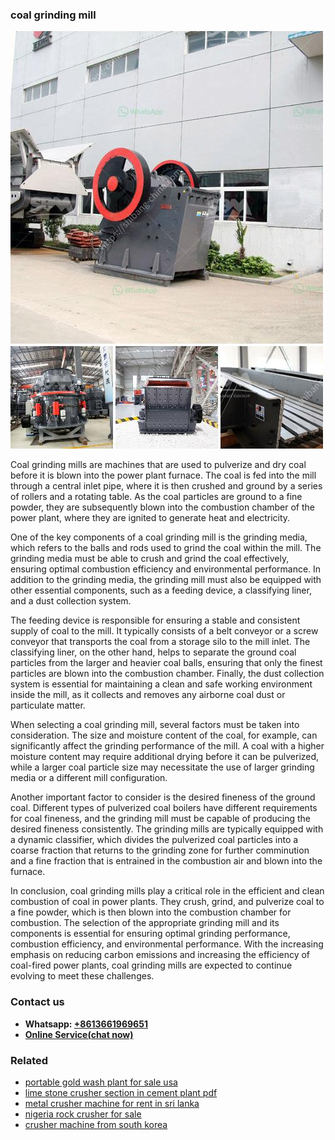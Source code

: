 <h3>coal grinding mill</h3><img src='1704951543.jpg' alt=''><p>Coal grinding mills are machines that are used to pulverize and dry coal before it is blown into the power plant furnace. The coal is fed into the mill through a central inlet pipe, where it is then crushed and ground by a series of rollers and a rotating table. As the coal particles are ground to a fine powder, they are subsequently blown into the combustion chamber of the power plant, where they are ignited to generate heat and electricity.</p><p>One of the key components of a coal grinding mill is the grinding media, which refers to the balls and rods used to grind the coal within the mill. The grinding media must be able to crush and grind the coal effectively, ensuring optimal combustion efficiency and environmental performance. In addition to the grinding media, the grinding mill must also be equipped with other essential components, such as a feeding device, a classifying liner, and a dust collection system.</p><p>The feeding device is responsible for ensuring a stable and consistent supply of coal to the mill. It typically consists of a belt conveyor or a screw conveyor that transports the coal from a storage silo to the mill inlet. The classifying liner, on the other hand, helps to separate the ground coal particles from the larger and heavier coal balls, ensuring that only the finest particles are blown into the combustion chamber. Finally, the dust collection system is essential for maintaining a clean and safe working environment inside the mill, as it collects and removes any airborne coal dust or particulate matter.</p><p>When selecting a coal grinding mill, several factors must be taken into consideration. The size and moisture content of the coal, for example, can significantly affect the grinding performance of the mill. A coal with a higher moisture content may require additional drying before it can be pulverized, while a larger coal particle size may necessitate the use of larger grinding media or a different mill configuration.</p><p>Another important factor to consider is the desired fineness of the ground coal. Different types of pulverized coal boilers have different requirements for coal fineness, and the grinding mill must be capable of producing the desired fineness consistently. The grinding mills are typically equipped with a dynamic classifier, which divides the pulverized coal particles into a coarse fraction that returns to the grinding zone for further comminution and a fine fraction that is entrained in the combustion air and blown into the furnace.</p><p>In conclusion, coal grinding mills play a critical role in the efficient and clean combustion of coal in power plants. They crush, grind, and pulverize coal to a fine powder, which is then blown into the combustion chamber for combustion. The selection of the appropriate grinding mill and its components is essential for ensuring optimal grinding performance, combustion efficiency, and environmental performance. With the increasing emphasis on reducing carbon emissions and increasing the efficiency of coal-fired power plants, coal grinding mills are expected to continue evolving to meet these challenges.</p><h3>Contact us</h3><ul><li><strong>Whatsapp:&nbsp;<a href="https://wa.me/8613661969651">+8613661969651</a></strong></li><li><a href="https://swt.shibang-china.com/?git&amp;zhl&amp;coal grinding mill"><strong>Online Service(chat now)</strong></a></li></ul><h3>Related</h3><ul><li><a href='portable gold wash plant for sale usa.md'>portable gold wash plant for sale usa</a></li><li><a href='lime stone crusher section in cement plant pdf.md'>lime stone crusher section in cement plant pdf</a></li><li><a href='metal crusher machine for rent in sri lanka.md'>metal crusher machine for rent in sri lanka</a></li><li><a href='nigeria rock crusher for sale.md'>nigeria rock crusher for sale</a></li><li><a href='crusher machine from south korea.md'>crusher machine from south korea</a></li></ul>